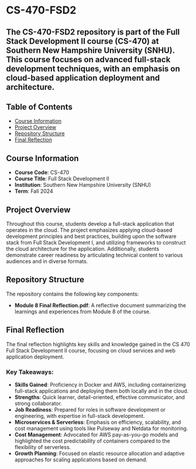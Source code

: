 # CS-470-FSD2
The CS-470-FSD2 repository is part of the Full Stack Development II course (CS-470) at Southern New Hampshire University (SNHU). This course focuses on advanced full-stack development techniques, with an emphasis on cloud-based application deployment and architecture.
---
## Table of Contents
- [Course Information](#course-information)
- [Project Overview](#project-overview)
- [Repository Structure](#repository-structure)
- [Final Reflection](#final-reflection)

## Course Information
- **Course Code**: CS-470
- **Course Title**: Full Stack Development II
- **Institution**: Southern New Hampshire University (SNHU)
- **Term**: Fall 2024

## Project Overview
Throughout this course, students develop a full-stack application that operates in the cloud. The project emphasizes applying cloud-based development principles and best practices, building upon the software stack from Full Stack Development I, and utilizing frameworks to construct the cloud architecture for the application. Additionally, students demonstrate career readiness by articulating technical content to various audiences and in diverse formats.

## Repository Structure
The repository contains the following key components:
- **Module 8 Final Reflection.pdf**: A reflective document summarizing the learnings and experiences from Module 8 of the course.

## Final Reflection
The final reflection highlights key skills and knowledge gained in the CS 470 Full Stack Development II course, focusing on cloud services and web application deployment.

### Key Takeaways:
* **Skills Gained**: Proficiency in Docker and AWS, including containerizing full-stack applications and deploying them both locally and in the cloud.
* **Strengths**: Quick learner, detail-oriented, effective communicator, and strong collaborator.
* **Job Readiness**: Prepared for roles in software development or engineering, with expertise in full-stack development.
* **Microservices & Serverless**: Emphasis on efficiency, scalability, and cost management using tools like Pulseway and Netdata for monitoring.
* **Cost Management**: Advocated for AWS pay-as-you-go models and highlighted the cost predictability of containers compared to the flexibility of serverless.
* **Growth Planning**: Focused on elastic resource allocation and adaptive approaches for scaling applications based on demand.
